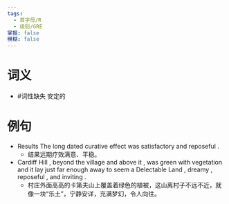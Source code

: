 ```yaml
---
tags:
  - 首字母/R
  - 级别/GRE
掌握: false
模糊: false
---
```

# 词义
- #词性缺失 安定的
# 例句
- Results The long dated curative effect was satisfactory and reposeful .
	- 结果远期疗效满意、平稳。
- Cardiff Hill , beyond the village and above it , was green with vegetation and it lay just far enough away to seem a Delectable Land , dreamy , reposeful , and inviting .
	- 村庄外面高高的卡第夫山上覆盖着绿色的植被，这山离村子不远不近，就像一块“乐土”，宁静安详，充满梦幻，令人向往。
